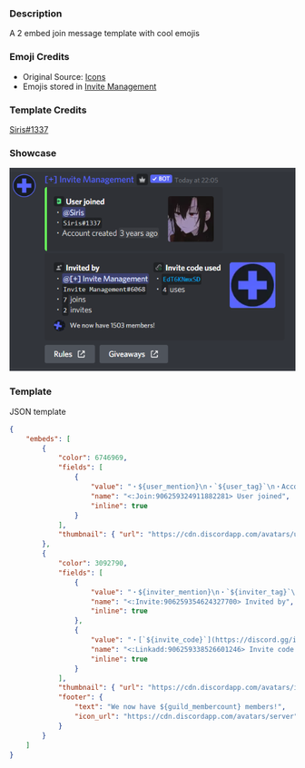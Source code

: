 ### Description

A 2 embed join message template with cool emojis

### Emoji Credits

- Original Source: [Icons](https://discord.gg/gpkNkYKr8G)
- Emojis stored in [Invite Management](https://discord.gg/EdT6KNmxSD)

### Template Credits

[Siris#1337](https://discord.com/users/581451736305106985)

### Showcase

![showcase](assets/2embeds.png 'Showcase')

### Template

JSON template

```json
{
	"embeds": [
		{
			"color": 6746969,
			"fields": [
				{
					"value": "・${user_mention}\n・`​${user_tag}`​\n・Account created ${user_created_date}",
					"name": "<:Join:906259324911882281> User joined",
					"inline": true
				}
			],
			"thumbnail": { "url": "https://cdn.discordapp.com/avatars/user" }
		},
		{
			"color": 3092790,
			"fields": [
				{
					"value": "・${inviter_mention}\n・`​${inviter_tag}`​\n・`​${inviter_invites_joins}`​ joins\n・`​${inviter_invites_total}`​ invites",
					"name": "<:Invite:906259354624327700> Invited by",
					"inline": true
				},
				{
					"value": "・[`​${invite_code}`​](https://discord.gg/invite/${invite_code})\n・`​${invite_uses}`​ uses",
					"name": "<:Linkadd:906259338526601246> Invite code used",
					"inline": true
				}
			],
			"thumbnail": { "url": "https://cdn.discordapp.com/avatars/inviter" },
			"footer": {
				"text": "We now have ${guild_membercount} members!",
				"icon_url": "https://cdn.discordapp.com/avatars/server"
			}
		}
	]
}
```
